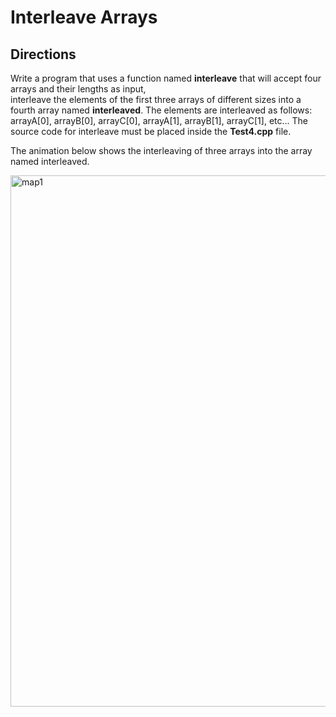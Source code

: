 # Interleave Arrays

## Directions
Write a program that uses a function named <b>interleave</b> that will accept four arrays and their lengths as input,  
interleave the elements of the first three arrays of different sizes into a fourth array named <b>interleaved</b>. 
The elements are interleaved as follows: arrayA[0], arrayB[0], arrayC[0], arrayA[1], arrayB[1], arrayC[1], etc... 
The source code for interleave must be placed inside the <b>Test4.cpp</b> file.

The animation below shows the interleaving of three arrays into the array named interleaved.   

<img src="Interleaved.gif" alt="map1" width="850">
